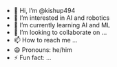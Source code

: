 - 👋 Hi, I’m @kishup494
- 👀 I’m interested in AI and robotics
- 🌱 I’m currently learning AI and ML
- 💞️ I’m looking to collaborate on ...
- 📫 How to reach me ...
- 😄 Pronouns: he/him
- ⚡ Fun fact: ...

<!---
kishup494/kishup494 is a ✨ special ✨ repository because its `README.md` (this file) appears on your GitHub profile.
You can click the Preview link to take a look at your changes.
--->
